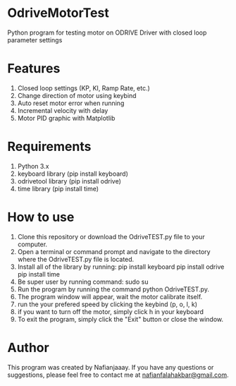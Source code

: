 # OdriveMotorTest
Python program for testing motor on ODRIVE Driver with closed loop parameter settings

# Features
1.  Closed loop settings (KP, KI, Ramp Rate, etc.)
2.  Change direction of motor using keybind
3.  Auto reset motor error when running
4.  Incremental velocity with delay
5.  Motor PID graphic with Matplotlib

# Requirements
1.  Python 3.x
2.  keyboard library (pip install keyboard)
3.  odrivetool library (pip install odrive)
4.  time library (pip install time)

# How to use
1.  Clone this repository or download the OdriveTEST.py file to your computer.
2.  Open a terminal or command prompt and navigate to the directory where the OdriveTEST.py file is located.
3.  Install all of the library by running:
    pip install keyboard
    pip install odrive
    pip install time
4.  Be super user by running command: sudo su
5.  Run the program by running the command python OdriveTEST.py.
6.  The program window will appear, wait the motor calibrate itself.
7.  run the your prefered speed by clicking the keybind (p, o, l, k)
8.  if you want to turn off the motor, simply click h in your keyboard
9.  To exit the program, simply click the "Exit" button or close the window.

# Author
This program was created by Nafianjaaay. If you have any questions or suggestions, please feel free to contact me at nafianfalahakbar@gmail.com.
